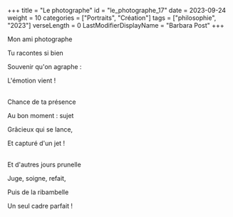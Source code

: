 +++
title = "Le photographe"
id = "le_photographe_17"
date = 2023-09-24
weight = 10
categories = ["Portraits", "Création"]
tags = ["philosophie", "2023"]
verseLength = 0
LastModifierDisplayName = "Barbara Post"
+++

Mon ami photographe

Tu racontes si bien

Souvenir qu'on agraphe :

L'émotion vient !

 \
Chance de ta présence

Au bon moment : sujet

Grâcieux qui se lance,

Et capturé d'un jet !

 \
Et d'autres jours prunelle

Juge, soigne, refait,

Puis de la ribambelle

Un seul cadre parfait !
